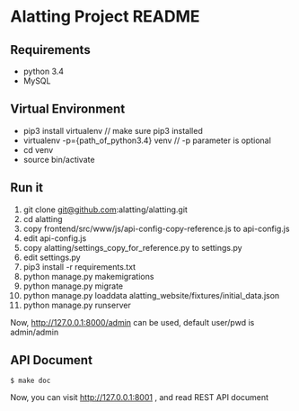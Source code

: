 # Alatting Project README



## Requirements

* python 3.4
* MySQL


## Virtual Environment

* pip3 install virtualenv                      // make sure pip3 installed 
* virtualenv -p={path_of_python3.4} venv  // -p parameter is optional
* cd venv
* source bin/activate


## Run it

1.  git clone git@github.com:alatting/alatting.git
2.  cd alatting
3.  copy frontend/src/www/js/api-config-copy-reference.js to api-config.js
4.  edit api-config.js
5.  copy alatting/settings_copy_for_reference.py to settings.py
6.  edit settings.py
7.  pip3 install -r requirements.txt
8.  python manage.py makemigrations
9.  python manage.py migrate
10. python manage.py loaddata alatting_website/fixtures/initial_data.json
11. python manage.py runserver

Now, http://127.0.0.1:8000/admin can be used, default user/pwd is admin/admin


## API Document

    $ make doc

Now, you can visit http://127.0.0.1:8001 , and read REST API document
